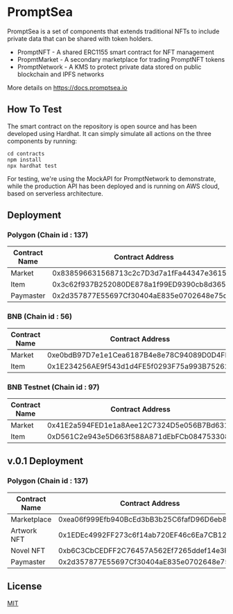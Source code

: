 # PromptSea

PromptSea is a set of components that extends traditional NFTs to include private data that can be shared with token holders. 

- PromptNFT - A shared ERC1155 smart contract for NFT management
- PropmtMarket - A secondary marketplace for trading PromptNFT tokens
- PromptNetwork - A KMS to protect private data stored on public blockchain and IPFS networks

More details on https://docs.promptsea.io

## How To Test

The smart contract on the repository is open source and has been developed using Hardhat. It can simply simulate all actions on the three components by running:

```
cd contracts
npm install
npx hardhat test
```

For testing, we're using the MockAPI for PromptNetwork to demonstrate, while the production API has been deployed and is running on AWS cloud, based on serverless architecture.

## Deployment

### Polygon (Chain id : 137) 

Contract Name | Contract Address 
--- | --- 
Market | 0x838596631568713c2c7D3d7a1fFa44347e361550
Item | 0x3c62f937B252080DE878a1f99ED9390cb8d36554
Paymaster | 0x2d357877E55697Cf30404aE835e0702648e75df6

### BNB (Chain id : 56) 

Contract Name | Contract Address 
--- | --- 
Market | 0xe0bdB97D7e1e1Cea6187B4e8e78C94089D0D4FFa
Item | 0x1E234256AE9f543d1d4FE5f0293F75a993B75262

### BNB Testnet (Chain id : 97) 

Contract Name | Contract Address 
--- | --- 
Market | 0x41E2a594FED1e1a8Aee12C7324D5e056B7Bd631D
Item | 0xD561C2e943e5D663f588A871dEbFCb084753308E

## v.0.1 Deployment

### Polygon (Chain id : 137) 

Contract Name | Contract Address 
--- | --- 
Marketplace | 0xea06f999Efb940BcEd3bB3b25C6fafD96D6eb869
Artwork NFT | 0x1EDEc4992FF273c6f14ab720EF46c6Ea7CB1240a
Novel NFT | 0xb6C3CbCEDFF2C76457A562Ef7265ddef14e3FA08
Paymaster | 0x2d357877E55697Cf30404aE835e0702648e75df6

## License

[MIT](./LICENSE)
